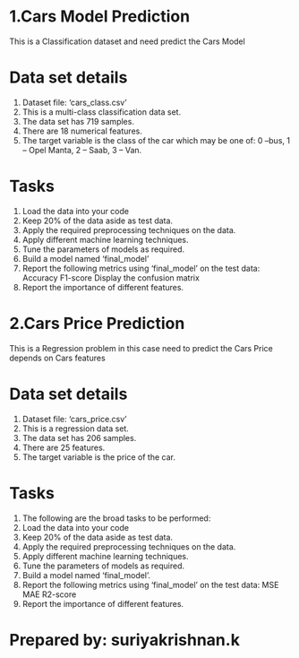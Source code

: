 # 1.Cars Model Prediction
This is a Classification dataset and need predict the Cars Model
# Data set details
1. Dataset file: ‘cars_class.csv’
2. This is a multi-class classification data set.
3. The data set has 719 samples.
4. There are 18 numerical features.
5. The target variable is the class of the car which may be one of: 0 –bus, 1 – Opel Manta, 2 – Saab, 3 – Van.
# Tasks
1. Load the data into your code 
2. Keep 20% of the data aside as test data.
3. Apply the required preprocessing techniques on the data.
4. Apply different machine learning techniques.
5. Tune the parameters of models as required.
6. Build a model named ‘final_model’
7. Report the following metrics using ‘final_model’ on the test data:
    Accuracy
    F1-score
    Display the confusion matrix
8. Report the importance of different features.

# 2.Cars Price Prediction
This is a Regression problem in this case need to predict the Cars Price depends on Cars features
# Data set details
1. Dataset file: ‘cars_price.csv’
2. This is a regression data set.
2. The data set has 206 samples.
3. There are 25 features.
4. The target variable is the price of the car.
# Tasks
1. The following are the broad tasks to be performed:
2. Load the data into your code
3. Keep 20% of the data aside as test data.
4. Apply the required preprocessing techniques on the data.
5. Apply different machine learning techniques.
6. Tune the parameters of models as required.
7. Build a model named ‘final_model’.
7. Report the following metrics using ‘final_model’ on the test data:
    MSE
    MAE
    R2-score
8. Report the importance of different features.

# Prepared by: suriyakrishnan.k 
